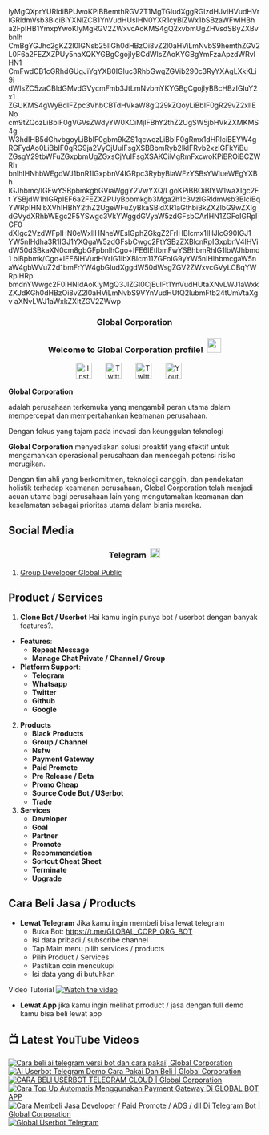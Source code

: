 IyMgQXprYURldiBPUwoKPiBBemthRGV2T1MgTGludXggRGlzdHJvIHVudHVr
IGRldmVsb3BlciBiYXNlZCB1YnVudHUsIHN0YXR1cyBiZWx1bSBzaWFwIHBh
a2FpIHB1YmxpYwoKIyMgRGV2ZWxvcAoKMS4gQ2xvbmUgZHVsdSByZXBvbnlh
CmBgYGJhc2gKZ2l0IGNsb25lIGh0dHBzOi8vZ2l0aHViLmNvbS9hemthZGV2
L0F6a2FEZXZPUy5naXQKYGBgCgojIyBCdWlsZAoKYGBgYmFzaApzdWRvIHN1
CmFwdCB1cGRhdGUgJiYgYXB0IGluc3RhbGwgZGVib290c3RyYXAgLXkKLi9i
dWlsZC5zaCBldGMvdGVycmFmb3JtLmNvbmYKYGBgCgojIyBBcHBzIGluY2x1
ZGUKMS4gWyBdIFZpc3VhbCBTdHVkaW8gQ29kZQoyLiBbIF0gR29vZ2xlIENo
cm9tZQozLiBbIF0gVGVsZWdyYW0KCiMjIFBhY2thZ2UgSW5jbHVkZXMKMS4g
W3hdIHB5dGhvbgoyLiBbIF0gbm9kZS1qcwozLiBbIF0gRmx1dHRlciBEYW4g
RGFydAo0LiBbIF0gRG9ja2VyCjUuIFsgXSBBbmRyb2lkIFRvb2xzIGFkYiBu
ZGsgY29tbWFuZGxpbmUgZGxsCjYuIFsgXSAKCiMgRmFxcwoKPiBROiBCZWRh
bnlhIHNhbWEgdWJ1bnR1IGxpbnV4IGRpc3RybyBiaWFzYSBsYWlueWEgYXBh
IGJhbmc/IGFwYSBpbmkgbGViaWggY2VwYXQ/LgoKPiBBOiBIYW1waXIgc2Ft
YSBjdW1hIGRpIEF6a2FEZXZPUyBpbmkgb3Mga2h1c3VzIGRldmVsb3BlciBq
YWRpIHNlbXVhIHBhY2thZ2UgeWFuZyBkaSBidXR1aGthbiBkZXZlbG9wZXIg
dGVydXRhbWEgc2F5YSwgc3VkYWggdGVyaW5zdGFsbCArIHN1ZGFoIGRpIGF0
dXIgc2VzdWFpIHN0eWxlIHNheWEsIGphZGkgZ2FrIHBlcmx1IHJlcG90IGJ1
YW5nIHdha3R1IGJ1YXQgaW5zdGFsbCwgc2FtYSBzZXBlcnRpIGxpbnV4IHVi
dW50dSBkaXN0cm8gbGFpbnlhCgo+IFE6IEtlbmFwYSBhbmRhIG1lbWJhbmd1
biBpbmk/Cgo+IEE6IHVudHVrIG1lbXBlcm11ZGFoIG9yYW5nIHlhbmcgaW5n
aW4gbWVuZ2d1bmFrYW4gbGludXggdW50dWsgZGV2ZWxvcGVyLCBqYWRpIHRp
bmdnYWwgc2F0IHNldAoKIyMgQ3JlZGl0CjEuIFt1YnVudHUtaXNvLWJ1aWxk
ZXJdKGh0dHBzOi8vZ2l0aHViLmNvbS9VYnVudHUtQ2lubmFtb24tUmVtaXgv
aXNvLWJ1aWxkZXItZGV2ZWwp

<!-- START GLOBAL CORPORATION -->
<h3 align="center">Global Corporation</h3>

<h3 align="center">
  Welcome to Global Corporation profile!
  <img src="https://media.giphy.com/media/hvRJCLFzcasrR4ia7z/giphy.gif" width="28">
</h3>

<!-- Social icons section -->
<p align="center">
  <a href="https://www.instagram.com/global__corporation/"><img width="32px" alt="Instagram" title="Telegram" src="https://upload.wikimedia.org/wikipedia/commons/a/a5/Instagram_icon.png"/></a>
  &#8287;&#8287;&#8287;&#8287;&#8287;
  <a href="https://t.me/GLOBAL_CORPORATION_ORG"><img width="32px" alt="Twitter" title="Telegram" src="https://upload.wikimedia.org/wikipedia/commons/8/82/Telegram_logo.svg"/></a>
  &#8287;&#8287;&#8287;&#8287;&#8287;
  <a href="https://twitter.com/global_corp_org"><img width="32px" alt="Twitter" title="Twitter" src="https://upload.wikimedia.org/wikipedia/commons/6/6f/Logo_of_Twitter.svg"/></a>
  &#8287;&#8287;&#8287;&#8287;&#8287;
  <a href="https://www.youtube.com/@global_Corporation"><img width="32px" alt="Youtube" title="Youtube" src="https://upload.wikimedia.org/wikipedia/commons/e/ef/Youtube_logo.png"/></a>
  &#8287;&#8287;&#8287;&#8287;&#8287;
</p>


**Global Corporation**

adalah perusahaan terkemuka yang mengambil peran utama dalam mempercepat dan mempertahankan keamanan perusahaan. 

Dengan fokus yang tajam pada inovasi dan keunggulan teknologi

**Global Corporation** menyediakan solusi proaktif yang efektif untuk mengamankan operasional perusahaan dan mencegah potensi risiko merugikan. 

Dengan tim ahli yang berkomitmen, teknologi canggih, dan pendekatan holistik terhadap keamanan perusahaan, Global Corporation telah menjadi acuan utama bagi perusahaan lain yang mengutamakan keamanan dan keselamatan sebagai prioritas utama dalam bisnis mereka.


## Social Media

<h3 align="center">
  Telegram
  <img src="https://upload.wikimedia.org/wikipedia/commons/8/82/Telegram_logo.svg" width="20">
</h3>

1. [Group Developer Global Public](https://t.me/DEVELOPER_GLOBAL_PUBLIC)

## Product / Services

1. **Clone Bot / Userbot**
  Hai kamu ingin punya bot / userbot dengan banyak features?. 
  - **Features**:
    - **Repeat Message**
    - **Manage Chat Private / Channel / Group**
  - **Platform Support**:
    - **Telegram**
    - **Whatsapp**
    - **Twitter**
    - **Github**
    - **Google** 
2. **Products**
    - **Black Products**
    - **Group / Channel**
    - **Nsfw**
    - **Payment Gateway**
    - **Paid Promote**
    - **Pre Release / Beta**
    - **Promo Cheap**
    - **Source Code Bot / USerbot**
    - **Trade**
3. **Services**
    - **Developer**
    - **Goal**
    - **Partner**
    - **Promote**
    - **Recommendation**
    - **Sortcut Cheat Sheet**
    - **Terminate**
    - **Upgrade**

## Cara Beli Jasa / Products 

- **Lewat Telegram**
  Jika kamu ingin membeli bisa lewat telegram
  -  Buka Bot: https://t.me/GLOBAL_CORP_ORG_BOT
  -  Isi data pribadi / subscribe channel
  -  Tap Main menu pilih services / products
  -  Pilih Product / Services
  -  Pastikan coin mencukupi
  -  Isi data yang di butuhkan
  
Video Tutorial
[![Watch the video](https://img.youtube.com/vi/TY0Y21C6asM/maxresdefault.jpg)](https://www.youtube.com/watch?v=TY0Y21C6asM)

- **Lewat App**
  jika kamu ingin melihat prroduct / jasa dengan full demo kamu bisa beli lewat app
 


## 📺 Latest YouTube Videos

  <!-- prettier-ignore-start -->
  <!-- BEGIN YOUTUBE-CARDS -->
[![Cara beli ai telegram versi bot dan cara pakai| Global Corporation](https://ytcards.demolab.com/?id=7LZhoklvS9A&title=Cara+beli+ai+telegram+versi+bot+dan+cara+pakai%7C+Global+Corporation&lang=id&timestamp=1710937415&background_color=%230d1117&title_color=%23ffffff&stats_color=%23dedede&max_title_lines=1&width=250&border_radius=5 "Cara beli ai telegram versi bot dan cara pakai| Global Corporation")](https://www.youtube.com/watch?v=7LZhoklvS9A)
[![Ai Userbot Telegram Demo Cara Pakai Dan Beli | Global Corporation](https://ytcards.demolab.com/?id=4mAZ6EgAhUo&title=Ai+Userbot+Telegram+Demo+Cara+Pakai+Dan+Beli+%7C+Global+Corporation&lang=id&timestamp=1710936251&background_color=%230d1117&title_color=%23ffffff&stats_color=%23dedede&max_title_lines=1&width=250&border_radius=5 "Ai Userbot Telegram Demo Cara Pakai Dan Beli | Global Corporation")](https://www.youtube.com/watch?v=4mAZ6EgAhUo)
[![CARA BELI USERBOT TELEGRAM CLOUD  | Global Corporation](https://ytcards.demolab.com/?id=uiDJwK9r3Cg&title=CARA+BELI+USERBOT+TELEGRAM+CLOUD++%7C+Global+Corporation&lang=id&timestamp=1710900440&background_color=%230d1117&title_color=%23ffffff&stats_color=%23dedede&max_title_lines=1&width=250&border_radius=5 "CARA BELI USERBOT TELEGRAM CLOUD  | Global Corporation")](https://www.youtube.com/watch?v=uiDJwK9r3Cg)
[![Cara Top Up Automatis Menggunakan Payment Gateway Di GLOBAL BOT APP](https://ytcards.demolab.com/?id=ADqzS5ORJsU&title=Cara+Top+Up+Automatis+Menggunakan+Payment+Gateway+Di+GLOBAL+BOT+APP&lang=id&timestamp=1710721879&background_color=%230d1117&title_color=%23ffffff&stats_color=%23dedede&max_title_lines=1&width=250&border_radius=5 "Cara Top Up Automatis Menggunakan Payment Gateway Di GLOBAL BOT APP")](https://www.youtube.com/watch?v=ADqzS5ORJsU)
[![Cara Membeli Jasa Developer / Paid Promote / ADS / dll Di Telegram Bot | Global Corporation](https://ytcards.demolab.com/?id=TY0Y21C6asM&title=Cara+Membeli+Jasa+Developer+%2F+Paid+Promote+%2F+ADS+%2F+dll+Di+Telegram+Bot+%7C+Global+Corporation&lang=id&timestamp=1710717990&background_color=%230d1117&title_color=%23ffffff&stats_color=%23dedede&max_title_lines=1&width=250&border_radius=5 "Cara Membeli Jasa Developer / Paid Promote / ADS / dll Di Telegram Bot | Global Corporation")](https://www.youtube.com/watch?v=TY0Y21C6asM)
[![Global Userbot Telegram](https://ytcards.demolab.com/?id=Kyj1Zl04_68&title=Global+Userbot+Telegram&lang=id&timestamp=1710690464&background_color=%230d1117&title_color=%23ffffff&stats_color=%23dedede&max_title_lines=1&width=250&border_radius=5 "Global Userbot Telegram")](https://www.youtube.com/watch?v=Kyj1Zl04_68)
<!-- END YOUTUBE-CARDS -->
  <!-- prettier-ignore-end -->
<!-- END GLOBAL CORPORATION -->